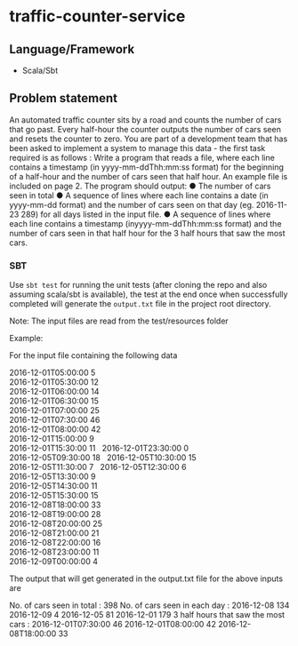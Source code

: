 # traffic-counter-service

## Language/Framework

- Scala/Sbt

## Problem statement

An automated traffic counter sits by a road and counts the number of cars that go past. Every half-hour the counter outputs the number of cars seen and resets the counter to zero. You are part of a development team that has been asked to implement a system to manage this data - the first task required is as follows :
Write a program that reads a file, where each line contains a timestamp (in yyyy-mm-dd​T​hh:mm:ss​ format) for the beginning of a half-hour and the number of cars seen that half hour. An example file is included on page 2.
The program should output:
● The number of cars seen in total
● A sequence of lines where each line contains a date (in ​yyyy-mm-dd​ format) and the
number of cars seen on that day (eg. 2016-11-23 289) for all days listed in the input file.
● A sequence of lines where each line contains a timestamp (in ​yyyy-mm-dd​T​hh:mm:ss format) and the number of cars seen in that half hour for the 3 half hours that saw the
most cars.
  
### SBT

Use `sbt test` for running the unit tests (after cloning the repo and also assuming scala/sbt is available), the test at the end once when successfully completed will generate the `output.txt` file in the project root directory.

Note: The input files are read from the test/resources folder

Example:

For the input file containing the following data

2016-12-01T05:00:00 5  
2016-12-01T05:30:00 12  
2016-12-01T06:00:00 14  
2016-12-01T06:30:00 15  
2016-12-01T07:00:00 25  
2016-12-01T07:30:00 46  
2016-12-01T08:00:00 42  
2016-12-01T15:00:00 9  
2016-12-01T15:30:00 11    
2016-12-01T23:30:00 0    
2016-12-05T09:30:00 18    
2016-12-05T10:30:00 15   
2016-12-05T11:30:00 7  
2016-12-05T12:30:00 6  
2016-12-05T13:30:00 9  
2016-12-05T14:30:00 11  
2016-12-05T15:30:00 15  
2016-12-08T18:00:00 33  
2016-12-08T19:00:00 28  
2016-12-08T20:00:00 25  
2016-12-08T21:00:00 21  
2016-12-08T22:00:00 16  
2016-12-08T23:00:00 11  
2016-12-09T00:00:00 4  

The output that will get generated in the output.txt file for the above inputs are

No. of cars seen in total : 398
No. of cars seen in each day : 
2016-12-08 134
2016-12-09 4
2016-12-05 81
2016-12-01 179
3 half hours that saw the most cars : 
2016-12-01T07:30:00 46
2016-12-01T08:00:00 42
2016-12-08T18:00:00 33
    
